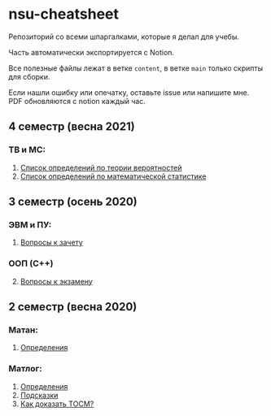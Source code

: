 # nsu-cheatsheet
Репозиторий со всеми шпаргалками, которые я делал для учебы.

Часть автоматически экспортируется с Notion.

Все полезные файлы лежат в ветке `content`, в ветке `main` только скрипты для сборки.

Если нашли ошибку или опечатку, оставьте issue или напишите мне. PDF обновляются с notion каждый час.

## 4 семестр (весна 2021)
### ТВ и МС:
1. [Список определений по теории вероятностей](https://raw.githubusercontent.com/zpix1/nsu-cheatsheet/content/%D0%A2%D0%92%20%D0%B8%20%D0%9C%D0%A1%20%7C%20%D0%A1%D0%BF%D0%B8%D1%81%D0%BE%D0%BA%20%D0%BF%D0%BE%20%D0%A2%D0%92.pdf)
2. [Список определений по математической статистике](https://raw.githubusercontent.com/zpix1/nsu-cheatsheet/content/%D0%A2%D0%92%20%D0%B8%20%D0%9C%D0%A1%20%7C%20%D0%A1%D0%BF%D0%B8%D1%81%D0%BE%D0%BA%20%D0%BF%D0%BE%20%D0%9C%D0%A1.pdf)

## 3 семестр (осень 2020)
### ЭВМ и ПУ:
1. [Вопросы к зачету](https://raw.githubusercontent.com/zpix1/nsu-cheatsheet/content/ЭВМ%20Зачет.pdf)
### ООП (C++)
2. [Вопросы к экзамену](https://raw.githubusercontent.com/zpix1/nsu-cheatsheet/content/ООП%20Билеты.pdf)

## 2 семестр (весна 2020)
### Матан:
1. [Определения](https://raw.githubusercontent.com/zpix1/nsu-cheatsheet/content/Матан2%20Определения.pdf)
### Матлог:
1. [Определения](https://raw.githubusercontent.com/zpix1/nsu-cheatsheet/content/Матлог2%20Определения.pdf)
2. [Подсказки](https://raw.githubusercontent.com/zpix1/nsu-cheatsheet/content/Матлог2%20Подсказки.pdf)
3. [Как доказать ТОСМ?](https://raw.githubusercontent.com/zpix1/nsu-cheatsheet/content/Матлог2%20ТОСМ.pdf)